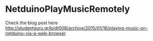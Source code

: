 # NetduinoPlayMusicRemotely
Check the blog post here http://studentguru.gr/b/dt008/archive/2015/01/16/playing-music-on-netduino-via-a-web-browser
